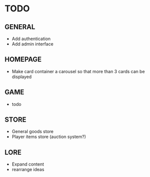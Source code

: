 # TODO

## GENERAL

- Add authentication
- Add admin interface

## HOMEPAGE

- Make card container a carousel so that more than 3 cards can be displayed

## GAME

- todo

## STORE

- General goods store
- Player items store (auction system?)

## LORE

- Expand content
- rearrange ideas
